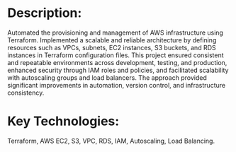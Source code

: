# Description:
Automated the provisioning and management of AWS infrastructure using Terraform. Implemented a scalable and reliable architecture by defining resources such as VPCs, subnets, EC2 instances, S3 buckets, and RDS instances in Terraform configuration files. This project ensured consistent and repeatable environments across development, testing, and production, enhanced security through IAM roles and policies, and facilitated scalability with autoscaling groups and load balancers. The approach provided significant improvements in automation, version control, and infrastructure consistency.

# Key Technologies: 
Terraform, AWS EC2, S3, VPC, RDS, IAM, Autoscaling, Load Balancing.
